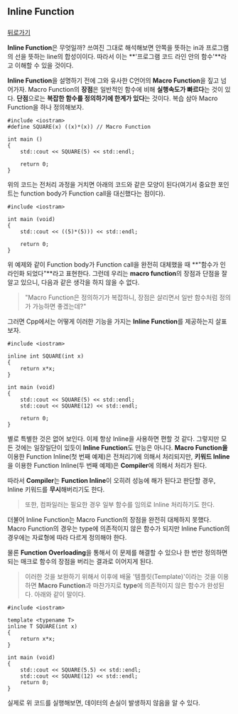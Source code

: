 ## Inline Function  

##### 

[뒤로가기](/c++/README.md)

**Inline Function**은 무엇일까? 쓰여진 그대로 해석해보면 안쪽을 뜻하는 in과 프로그램의 선을 뜻하는 line의 합성이이다. 따라서 이는 **'프로그램 코드 라인 안의 함수'**라고 이해할 수 있을 것이다.  

**Inline Function**을 설명하기 전에 그와 유사한 C언어의 **Macro Function**을 짚고 넘어가자. Macro Function의 **장점**은 일반적인 함수에 비해 **실행속도가 빠르다**는 것이 있다. **단점**으로는 **복잡한 함수를 정의하기에 한계가 있다**는 것이다. 복습 삼아 Macro Function을 하나 정의해보자.  

```
#include <iostram>
#define SQUARE(x) ((x)*(x)) // Macro Function

int main ()
{
	std::cout << SQUARE(5) << std::endl;

	return 0;
}
```

위의 코드는 전처리 과정을 거치면 아래의 코드와 같은 모양이 된다(여기서 중요한 포인트는 function body가 Function call을 대신했다는 점이다).  

```
#include <iostram>

int main (void)
{
	std::cout << ((5)*(5))) << std::endl;

	return 0;
}
```

위 예제와 같이 Function body가 Function call을 완전히 대체했을 때 **"함수가 인라인화 되었다"**라고 표현한다. 그런데 우리는 **macro function**의 장점과 단점을 잘 알고 있으니, 다음과 같은 생각을 하지 않을 수 없다.  

> "Macro Function은 정의하기가 복잡하니, 장점은 살리면서 일반 함수처럼 정의가 가능하면 좋겠는데?"  

그러면 Cpp에서는 어떻게 이러한 기능을 가지는 **Inline Function**를 제공하는지 살표보자.  

```
#include <iostram>

inline int SQUARE(int x)
{
	return x*x;
}

int main (void)
{
	std::cout << SQUARE(5) << std::endl;
	std::cout << SQUARE(12) << std::endl;

	return 0;
}
```

별로 특별한 것은 없어 보인다. 이제 항상 Inline을 사용하면 편할 것 같다. 그렇지만 모든 것에는 일장일단이 있듯이 **Inline Function**도 만능은 아니다. **Macro Function을** 이용한 Function Inline(첫 번째 예제)은 전처리기에 의해서 처리되지만, **키워드 Inline**을 이용한 Function Inline(두 번째 예제)은 **Compiler**에 의해서 처리가 된다.  

따라서 **Compiler**는 **Function Inline**이 오히려 성능에 해가 된다고 판단할 경우, Inline 키워드를 **무시**해버리기도 한다.  

> 또한, 컴파일러는 필요한 경우 일부 함수를 임의로 Inline 처리하기도 한다.  

더불어 Inline Function는 Macro Function의 장점을 완전히 대체하지 못했다. Macro Function의 경우는 type에 의존적이지 않은 함수가 되지만 Inline Function의 경우에는 자료형에 따라 다르게 정의해야 한다.  

물론 **Function Overloading**을 통해서 이 문제를 해결할 수 있으나 한 번만 정의하면 되는 매크로 함수의 장점을 버리는 결과로 이어지게 된다.  

> 이러한 것을 보완하기 위해서 이후에 배울 '템플릿(Template)'이라는 것을 이용하면 **Macro Function**과 마찬가지로 **type**에 의존적이지 않은 함수가 완성된다. 아래와 같이 말이다.  

```
#include <iostram>

template <typename T>
inline T SQUARE(int x)
{
	return x*x;
}

int main (void)
{
	std::cout << SQUARE(5.5) << std::endl;
	std::cout << SQUARE(12) << std::endl;
	return 0;
}
```

실제로 위 코드를 실행해보면, 데이터의 손실이 발생하지 않음을 알 수 있다.  
